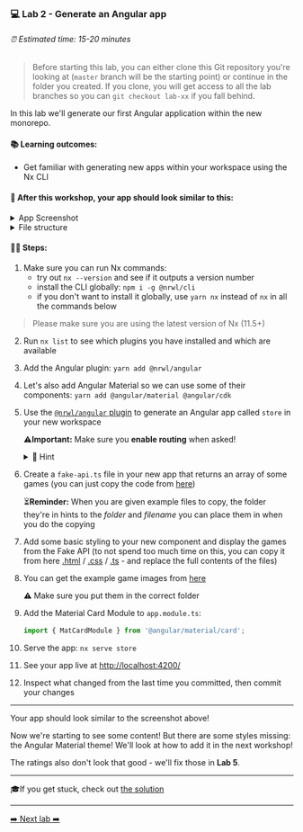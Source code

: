 ### 💻 Lab 2 - Generate an Angular app

###### ⏰ Estimated time: 15-20 minutes

> Before starting this lab, you can either clone this Git repository you're looking at (`master` branch will be the starting point) or continue in the folder you created. If you clone, you will get access to all the lab branches so you can `git checkout lab-xx` if you fall behind.

In this lab we'll generate our first Angular application within the new monorepo.

#### 📚 Learning outcomes:

- Get familiar with generating new apps within your workspace using the Nx CLI

#### 📲 After this workshop, your app should look similar to this:

<details>
  <summary>App Screenshot</summary>
  <img src="../assets/lab2_result.png" width="500" alt="screenshot of lab2 result">
</details>

<details>
  <summary>File structure</summary>
  <img src="../assets/lab2_file_structure.png" height="700" alt="lab2 file structure">
</details>

#### 🏋️‍♀️ Steps:

1. Make sure you can run Nx commands:
   - try out `nx --version` and see if it outputs a version number
   - install the CLI globally: `npm i -g @nrwl/cli`
   - if you don't want to install it globally, use `yarn nx` instead of `nx` in all the commands below

> Please make sure you are using the latest version of Nx (11.5+)

2. Run `nx list` to see which plugins you have installed and which are available
3. Add the Angular plugin: `yarn add @nrwl/angular`
4. Let's also add Angular Material so we can use some of their components: `yarn add @angular/material @angular/cdk`
5. Use the [`@nrwl/angular` plugin](https://nx.dev/latest/angular/angular/application) to generate an Angular app called `store` in your new workspace

   ⚠️**Important:** Make sure you **enable routing** when asked!

   <details>
   <summary>🐳 Hint</summary>
   <img src="../assets/lab2_cmds.png" alt="Nx generate cmd structure">
   </details>

6. Create a `fake-api.ts` file in your new app that returns an array of some games (you can just copy the code from [here](../../examples/lab2/apps/store/src/fake-api/index.ts))
   
   ⏳**Reminder:** When you are given example files to copy, the folder they're in hints to the _folder_ and _filename_ you can place them in when you do the copying
   
7. Add some basic styling to your new component and display the games from the Fake API (to not spend too much time on this, you can copy it from here [.html](../../examples/lab2/apps/store/src/app/app.component.html) / [.css](../../examples/lab2/apps/store/src/app/app.component.css) / [.ts](../../examples/lab2/apps/store/src/app/app.component.ts) - and replace the full contents of the files)
8. You can get the example game images from [here](../../examples/lab2/apps/store/src/assets)

   ⚠️ Make sure you put them in the correct folder

9. Add the Material Card Module to `app.module.ts`:

   ```ts
   import { MatCardModule } from '@angular/material/card';
   ```

10. Serve the app: `nx serve store`
11. See your app live at [http://localhost:4200/](http://localhost:4200/)
12. Inspect what changed from the last time you committed, then commit your changes

---

Your app should look similar to the screenshot above!

Now we're starting to see some content! But there are some styles missing: the Angular Material theme! We'll look at how to add it in the next workshop!

The ratings also don't look that good - we'll fix those in **Lab 5**.

---

🎓If you get stuck, check out [the solution](SOLUTION.md)

---

[➡️ Next lab ➡️](../lab3/LAB.md)
